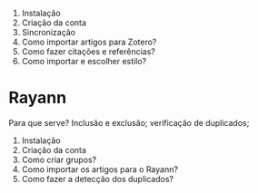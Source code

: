 1. Instalação 
2. Criação da conta 
3. Sincronização 
4. Como importar artigos para Zotero? 
5. Como fazer citações e referências? 
6. Como importar e escolher estilo? 

# Rayann 
Para que serve? 
Inclusão e exclusão; verificação de duplicados; 
1. Instalação 
2. Criação da conta 
3. Como criar grupos? 
4. Como importar os artigos para o Rayann? 
5. Como fazer a detecção dos duplicados? 
